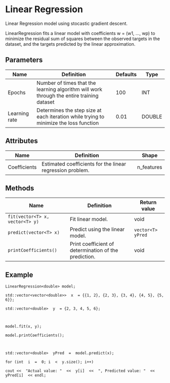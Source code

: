 # Linear Regression

Linear Regression model using stocastic gradient descent.

LinearRegression fits a linear model with coefficients w = (w1, …, wp) to minimize the residual sum of squares between the observed targets in the dataset, and the targets predicted by the linear approximation.

## Parameters

| Name          | Definition                                                                                  | Defaults | Type   |
| ------------- | ------------------------------------------------------------------------------------------- | -------- | ------ |
| Epochs        | Number of times that the learning algorithm will work through the entire training dataset   | 100      | INT    |
| Learning rate | Determines the step size at each iteration while trying to minimize the loss function       | 0.01     | DOUBLE |

## Attributes

| Name         | Definition                                                | Shape      |
| ------------ | --------------------------------------------------------- | ---------- |
| Coefficients | Estimated coefficients for the linear regression problem. | n_features |

## Methods

| Name                            | Definition                                            | Return value      |
| ------------------------------- | ----------------------------------------------------- | ----------------- |
| `fit(vector<T> x, vector<T> y)` | Fit linear model.                                     | void              |
| `predict(vector<T> x)`          | Predict using the linear model.                       | `vector<T> yPred` |
| `printCoefficients()`           | Print coefficient of determination of the prediction. | void              |

## Example

```
LinearRegression<double> model;

std::vector<vector<double>>  x  = {{1, 2}, {2, 3}, {3, 4}, {4, 5}, {5, 6}};

std::vector<double>  y  = {2, 3, 4, 5, 6};



model.fit(x, y);

model.printCoefficients();



std::vector<double>  yPred  =  model.predict(x);

for (int  i  =  0; i  <  y.size(); i++)

cout <<  "Actual value: "  <<  y[i]  <<  ", Predicted value: "  <<  yPred[i]  << endl;

```
